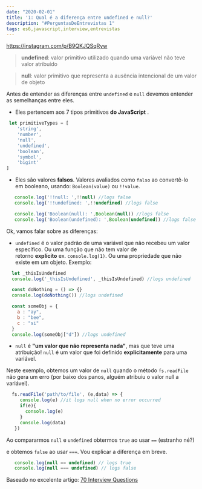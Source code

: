 ```yaml
---
date: "2020-02-01"
title: '1: Qual é a diferença entre undefined e null?'
description: "#PerguntasDeEntrevistas 1"
tags: es6,javascript,interview,entrevistas
---
```


https://instagram.com/p/B9QKJQSqRyw


> **undefined**: valor primitivo utilizado quando uma variável não teve valor atribuído

> **null**: valor primitivo que representa a ausência intencional de um valor de objeto

Antes de entender as diferenças entre `undefined` e `null` devemos entender as semelhanças entre eles.

- Eles pertencem aos 7 tipos primitivos **do JavaScript** .

```js
 let primitiveTypes = [
    'string',
    'number',
    'null',
    'undefined',
    'boolean',
    'symbol', 
    'bigint'
]
```

-   Eles são valores **falsos**. Valores avaliados como `falso` ao convertê-lo em booleano, usando: `Boolean(value)` ou `!!value`.

```js
   console.log('!!null: ',!!null) //logs false
   console.log('!!undefined: ',!!undefined) //logs false

   console.log('Boolean(null): ',Boolean(null)) //logs false
   console.log('Boolean(undefined): ',Boolean(undefined)) //logs false

```

Ok, vamos falar sobre as diferenças:

- `undefined` é o valor padrão de uma variável que não recebeu um valor específico. Ou uma função que não tem valor de retorno **explícito** ex. `console.log(1)`. Ou uma propriedade que não existe em um objeto. Exemplo:

```js
  let _thisIsUndefined
  console.log('_thisIsUndefined', _thisIsUndefined) //logs undefined

  const doNothing = () => {}
  console.log(doNothing()) //logs undefined

  const someObj = {
    a : "ay",
    b : "bee",
    c : "si"
  }
  console.log(someObj["d"]) //logs undefined
```

- `null` é **"um valor que não representa nada"**, mas que teve uma atribuição! `null` é um valor que foi definido **explicitamente** para uma variável. 
  
Neste exemplo, obtemos um valor de `null` quando o método `fs.readFile` não gera um erro (por baixo dos panos, alguém atribuiu o valor null a variável).

```js
  fs.readFile('path/to/file', (e,data) => {
     console.log(e) //it logs null when no error occurred
     if(e){
       console.log(e)
     }
     console.log(data)
   })
```

Ao compararmos `null` e `undefined` obtermos `true` ao usar `==` (estranho né?) 

e obtemos `false` ao usar `===`. Vou explicar a diferença em breve.

```js
   console.log(null == undefined) // logs true
   console.log(null === undefined) // logs false
```

Baseado no excelente artigo: [70 Interview Questions](https://dev.to/macmacky/70-javascript-interview-questions-5gfi#14-whats-the-difference-between-and-)